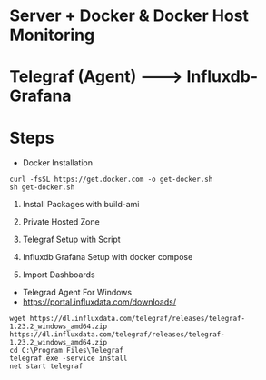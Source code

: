 # Server + Docker & Docker Host Monitoring

# Telegraf (Agent) ---> Influxdb-Grafana

# Steps

- Docker Installation

```docker
curl -fsSL https://get.docker.com -o get-docker.sh
sh get-docker.sh
```

1. Install Packages with build-ami

2. Private Hosted Zone

3. Telegraf Setup with Script

4. Influxdb Grafana Setup with docker compose

5. Import Dashboards

- Telegrad Agent For Windows
- https://portal.influxdata.com/downloads/

```telegraf
wget https://dl.influxdata.com/telegraf/releases/telegraf-1.23.2_windows_amd64.zip
https://dl.influxdata.com/telegraf/releases/telegraf-1.23.2_windows_amd64.zip
cd C:\Program Files\Telegraf
telegraf.exe -service install
net start telegraf
```
